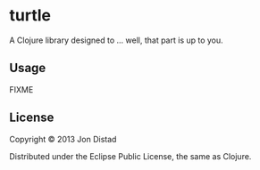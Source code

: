 # turtle

A Clojure library designed to ... well, that part is up to you.

## Usage

FIXME

## License

Copyright © 2013 Jon Distad

Distributed under the Eclipse Public License, the same as Clojure.
